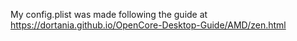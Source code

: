 My config.plist was made following the guide at https://dortania.github.io/OpenCore-Desktop-Guide/AMD/zen.html
